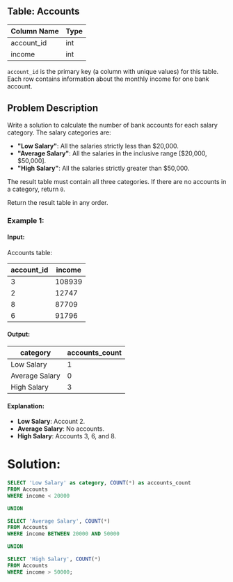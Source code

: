 ## Table: Accounts

| Column Name | Type |
|-------------|------|
| account_id  | int  |
| income      | int  |

`account_id` is the primary key (a column with unique values) for this table.  
Each row contains information about the monthly income for one bank account.

## Problem Description

Write a solution to calculate the number of bank accounts for each salary category. The salary categories are:

- **"Low Salary"**: All the salaries strictly less than $20,000.
- **"Average Salary"**: All the salaries in the inclusive range [$20,000, $50,000].
- **"High Salary"**: All the salaries strictly greater than $50,000.

The result table must contain all three categories. If there are no accounts in a category, return `0`.

Return the result table in any order.

### Example 1:

#### Input:
Accounts table:

| account_id | income |
|------------|--------|
| 3          | 108939 |
| 2          | 12747  |
| 8          | 87709  |
| 6          | 91796  |

#### Output:

| category       | accounts_count |
|----------------|----------------|
| Low Salary     | 1              |
| Average Salary | 0              |
| High Salary    | 3              |

#### Explanation:

- **Low Salary**: Account 2.
- **Average Salary**: No accounts.
- **High Salary**: Accounts 3, 6, and 8.


# Solution:

```sql
SELECT 'Low Salary' as category, COUNT(*) as accounts_count
FROM Accounts
WHERE income < 20000

UNION

SELECT 'Average Salary', COUNT(*)
FROM Accounts 
WHERE income BETWEEN 20000 AND 50000

UNION 

SELECT 'High Salary', COUNT(*)
FROM Accounts
WHERE income > 50000;
